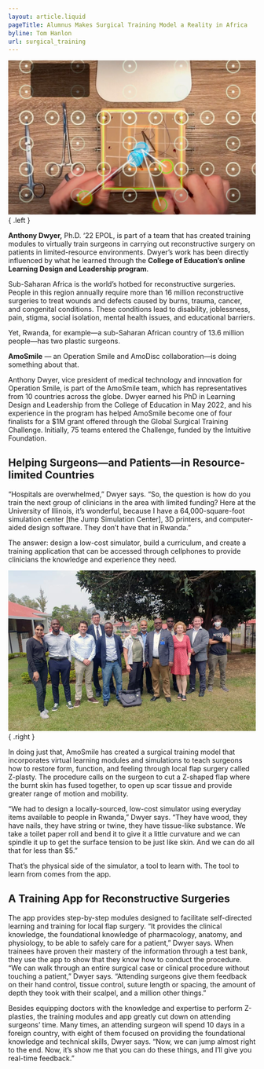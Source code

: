 ```yaml
---
layout: article.liquid
pageTitle: Alumnus Makes Surgical Training Model a Reality in Africa
byline: Tom Hanlon
url: surgical_training
---
```

![Surgical training program](/img/surgical_training.png){ .left }

**Anthony Dwyer,** Ph.D. ‘22 EPOL, is part of a team that has created training modules to virtually train surgeons in carrying out reconstructive surgery on patients in limited-resource environments. Dwyer’s work has been directly influenced by what he learned through the **College of Education’s online Learning Design and Leadership program**.

Sub-Saharan Africa is the world’s hotbed for reconstructive surgeries. People in this region annually require more than 16 million reconstructive surgeries to treat wounds and defects caused by burns, trauma, cancer, and congenital conditions. These conditions lead to disability, joblessness, pain, stigma, social isolation, mental health issues, and educational barriers.

Yet, Rwanda, for example—a sub-Saharan African country of 13.6 million people—has two plastic surgeons.

**AmoSmile** — an Operation Smile and AmoDisc collaboration—is doing something about that. 

Anthony Dwyer, vice president of medical technology and innovation for Operation Smile, is part of the AmoSmile team, which has representatives from 10 countries across the globe. Dwyer earned his PhD in Learning Design and Leadership from the College of Education in May 2022, and his experience in the program has helped AmoSmile become one of four finalists for a $1M grant offered through the Global Surgical Training Challenge. Initially, 75 teams entered the Challenge, funded by the Intuitive Foundation.

## Helping Surgeons—and Patients—in Resource-limited Countries

“Hospitals are overwhelmed,” Dwyer says. “So, the question is how do you train the next group of clinicians in the area with limited funding? Here at the University of Illinois, it’s wonderful, because I have a 64,000-square-foot simulation center [the Jump Simulation Center], 3D printers, and computer-aided design software. They don’t have that in Rwanda.”

The answer: design a low-cost simulator, build a curriculum, and create a training application that can be accessed through cellphones to provide clinicians the knowledge and experience they need.

![AmoSmile group in Rwanda](/img/amosmile.png){ .right }

In doing just that, AmoSmile has created a surgical training model that incorporates virtual learning modules and simulations to teach surgeons how to restore form, function, and feeling through local flap surgery called Z-plasty. The procedure calls on the surgeon to cut a Z-shaped flap where the burnt skin has fused together, to open up scar tissue and provide greater range of motion and mobility.

“We had to design a locally-sourced, low-cost simulator using everyday items available to people in Rwanda,” Dwyer says. “They have wood, they have nails, they have string or twine, they have tissue-like substance. We take a toilet paper roll and bend it to give it a little curvature and we can spindle it up to get the surface tension to be just like skin. And we can do all that for less than $5.”

That’s the physical side of the simulator, a tool to learn with. The tool to learn from comes from the app.

## A Training App for Reconstructive Surgeries

The app provides step-by-step modules designed to facilitate self-directed learning and training for local flap surgery. “It provides the clinical knowledge, the foundational knowledge of pharmacology, anatomy, and physiology, to be able to safely care for a patient,” Dwyer says. When trainees have proven their mastery of the information through a test bank, they use the app to show that they know how to conduct the procedure. “We can walk through an entire surgical case or clinical procedure without touching a patient,” Dwyer says. “Attending surgeons give them feedback on their hand control, tissue control, suture length or spacing, the amount of depth they took with their scalpel, and a million other things.”

Besides equipping doctors with the knowledge and expertise to perform Z-plasties, the training modules and app greatly cut down on attending surgeons’ time. Many times, an attending surgeon will spend 10 days in a foreign country, with eight of them focused on providing the foundational knowledge and technical skills, Dwyer says. “Now, we can jump almost right to the end. Now, it’s show me that you can do these things, and I’ll give you real-time feedback.”